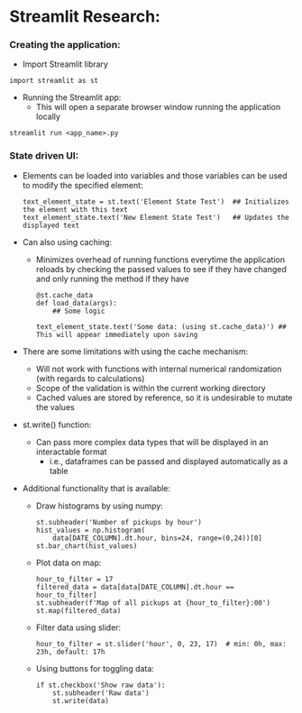 # Streamlit Research:
### Creating the application:
 - Import Streamlit library

```
import streamlit as st
```

 - Running the Streamlit app:
    - This will open a separate browser window running the application locally
```
streamlit run <app_name>.py
```


### State driven UI:
 - Elements can be loaded into variables and those variables can be used to modify the specified element:
    ```
    text_element_state = st.text('Element State Test')  ## Initializes the element with this text
    text_element_state.text('New Element State Test')   ## Updates the displayed text
    ```

 - Can also using caching:
    - Minimizes overhead of running functions everytime the application reloads by checking the passed values to see if they have changed and only running the method if they have
        ```
        @st.cache_data
        def load_data(args):
            ## Some logic

        text_element_state.text('Some data: (using st.cache_data)') ## This will appear immediately upon saving
        ```
 - There are some limitations with using the cache mechanism:
    - Will not work with functions with internal numerical randomization (with regards to calculations)
    - Scope of the validation is within the current working directory
    - Cached values are stored by reference, so it is undesirable to mutate the values
 - st.write() function:
    - Can pass more complex data types that will be displayed in an interactable format
        - i.e., dataframes can be passed and displayed automatically as a table
 - Additional functionality that is available:
    - Draw histograms by using numpy:
        ```
        st.subheader('Number of pickups by hour')
        hist_values = np.histogram(
            data[DATE_COLUMN].dt.hour, bins=24, range=(0,24))[0]
        st.bar_chart(hist_values)
        ```
    - Plot data on map:
        ```
        hour_to_filter = 17
        filtered_data = data[data[DATE_COLUMN].dt.hour == hour_to_filter]
        st.subheader(f'Map of all pickups at {hour_to_filter}:00')
        st.map(filtered_data)
        ```
    - Filter data using slider:
        ```
        hour_to_filter = st.slider('hour', 0, 23, 17)  # min: 0h, max: 23h, default: 17h
        ```
    - Using buttons for toggling data:
        ```
        if st.checkbox('Show raw data'):
            st.subheader('Raw data')
            st.write(data)
        ```